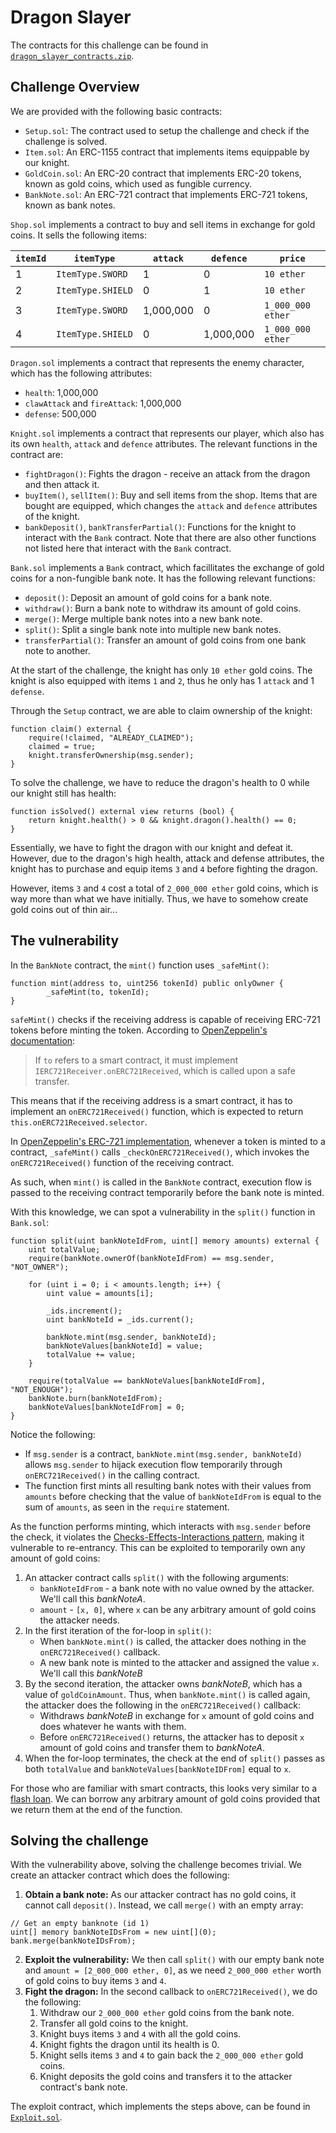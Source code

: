 # Dragon Slayer

The contracts for this challenge can be found in [`dragon_slayer_contracts.zip`](dragon_slayer_contracts.zip).

## Challenge Overview

We are provided with the following basic contracts:
* `Setup.sol`: The contract used to setup the challenge and check if the challenge is solved.
* `Item.sol`: An ERC-1155 contract that implements items equippable by our knight.
* `GoldCoin.sol`: An ERC-20 contract that implements ERC-20 tokens, known as gold coins, which used as fungible currency.
* `BankNote.sol`: An ERC-721 contract that implements ERC-721 tokens, known as bank notes.

`Shop.sol` implements a contract to buy and sell items in exchange for gold coins. It sells the following items:

| `itemId` | `itemType`        | `attack`  | `defence` | `price`           |
| -------- | ----------------- | --------- | --------- | ----------------- |
| 1        | `ItemType.SWORD`  | 1         | 0         | `10 ether`        |
| 2        | `ItemType.SHIELD` | 0         | 1         | `10 ether`        |
| 3        | `ItemType.SWORD`  | 1,000,000 | 0         | `1_000_000 ether` |
| 4        | `ItemType.SHIELD` | 0         | 1,000,000 | `1_000_000 ether` |

`Dragon.sol` implements a contract that represents the enemy character, which has the following attributes:
* `health`: 1,000,000
* `clawAttack` and `fireAttack`: 1,000,000
* `defense`: 500,000 

`Knight.sol` implements a contract that represents our player, which also has its own `health`, `attack` and `defence` attributes. The relevant functions in the contract are:
* `fightDragon()`: Fights the dragon - receive an attack from the dragon and then attack it.
* `buyItem()`, `sellItem()`: Buy and sell items from the shop. Items that are bought are equipped, which changes the `attack` and `defence` attributes of the knight.
* `bankDeposit()`, `bankTransferPartial()`: Functions for the knight to interact with the `Bank` contract. Note that there are also other functions not listed here that interact with the `Bank` contract.

`Bank.sol` implements a `Bank` contract, which facillitates the exchange of gold coins for a non-fungible bank note. It has the following relevant functions:
  * `deposit()`: Deposit an amount of gold coins for a bank note.
  * `withdraw()`: Burn a bank note to withdraw its amount of gold coins.
  * `merge()`: Merge multiple bank notes into a new bank note.
  * `split()`: Split a single bank note into multiple new bank notes.
  * `transferPartial()`: Transfer an amount of gold coins from one bank note to another.

At the start of the challenge, the knight has only `10 ether` gold coins. The knight is also equipped with items `1` and `2`, thus he only has 1 `attack` and 1 `defense`.

Through the `Setup` contract, we are able to claim ownership of the knight:
```solidity
function claim() external {
    require(!claimed, "ALREADY_CLAIMED");
    claimed = true;
    knight.transferOwnership(msg.sender);
}
```

To solve the challenge, we have to reduce the dragon's health to 0 while our knight still has health:
```solidity
function isSolved() external view returns (bool) {
    return knight.health() > 0 && knight.dragon().health() == 0;
}
```

Essentially, we have to fight the dragon with our knight and defeat it. However, due to the dragon's high health, attack and defense attributes, the knight has to purchase and equip items `3` and `4` before fighting the dragon.

However, items `3` and `4` cost a total of `2_000_000 ether` gold coins, which is way more than what we have initially. Thus, we have to somehow create gold coins out of thin air...

## The vulnerability

In the `BankNote` contract, the `mint()` function uses `_safeMint()`:
```solidity
function mint(address to, uint256 tokenId) public onlyOwner {
        _safeMint(to, tokenId);
}
```

`safeMint()` checks if the receiving address is capable of receiving ERC-721 tokens before minting the token. According to [OpenZeppelin's documentation](https://docs.openzeppelin.com/contracts/4.x/api/token/erc721#ERC721-_safeMint-address-uint256-):
> If `to` refers to a smart contract, it must implement `IERC721Receiver.onERC721Received`, which is called upon a safe transfer.

This means that if the receiving address is a smart contract, it has to implement an `onERC721Received()` function, which is expected to return `this.onERC721Received.selector`. 

In [OpenZeppelin's ERC-721 implementation](solve/src/dragon_slayer_contracts/openzeppelin-contracts/token/ERC721/ERC721.sol), whenever a token is minted to a contract, `_safeMint()` calls `_checkOnERC721Received()`, which invokes the `onERC721Received()` function of the receiving contract.

As such, when `mint()` is called in the `BankNote` contract, execution flow is passed to the receiving contract temporarily before the bank note is minted.

With this knowledge, we can spot a vulnerability in the `split()` function in `Bank.sol`:
```solidity
function split(uint bankNoteIdFrom, uint[] memory amounts) external {
    uint totalValue;
    require(bankNote.ownerOf(bankNoteIdFrom) == msg.sender, "NOT_OWNER");

    for (uint i = 0; i < amounts.length; i++) {
        uint value = amounts[i];

        _ids.increment();
        uint bankNoteId = _ids.current();

        bankNote.mint(msg.sender, bankNoteId);
        bankNoteValues[bankNoteId] = value;
        totalValue += value;
    }

    require(totalValue == bankNoteValues[bankNoteIdFrom], "NOT_ENOUGH");
    bankNote.burn(bankNoteIdFrom);
    bankNoteValues[bankNoteIdFrom] = 0;
}
```

Notice the following: 
* If `msg.sender` is a contract, `bankNote.mint(msg.sender, bankNoteId)` allows `msg.sender` to hijack execution flow temporarily through `onERC721Received()` in the calling contract.
* The function first mints all resulting bank notes with their values from `amounts` before checking that the value of `bankNoteIdFrom` is equal to the sum of `amounts`, as seen in the `require` statement.

As the function performs minting, which interacts with `msg.sender` before the check, it violates the [Checks-Effects-Interactions pattern](https://docs.soliditylang.org/en/v0.8.19/security-considerations.html#re-entrancy), making it vulnerable to re-entrancy. This can be exploited to temporarily own any amount of gold coins:
1. An attacker contract calls `split()` with the following arguments:
   *  `bankNoteIdFrom` - a bank note with no value owned by the attacker. We'll call this *bankNoteA*.
   *  `amount` - `[x, 0]`, where `x` can be any arbitrary amount of gold coins the attacker needs.
2. In the first iteration of the for-loop in `split()`:
   * When `bankNote.mint()` is called, the attacker does nothing in the `onERC721Received()` callback.
   * A new bank note is minted to the attacker and assigned the value `x`. We'll call this *bankNoteB*
3. By the second iteration, the attacker owns *bankNoteB*, which has a value of `goldCoinAmount`. 
Thus, when `bankNote.mint()` is called again, the attacker does the following in the `onERC721Received()` callback:
   * Withdraws *bankNoteB* in exchange for `x` amount of gold coins and does whatever he wants with them.
   * Before `onERC721Received()` returns, the attacker has to deposit `x` amount of gold coins and transfer them to *bankNoteA*. 
4. When the for-loop terminates, the check at the end of `split()` passes as both `totalValue` and `bankNoteValues[bankNoteIDFrom]` equal to `x`.

For those who are familiar with smart contracts, this looks very similar to a [flash loan](https://docs.aave.com/faq/flash-loans). We can borrow any arbitrary amount of gold coins provided that we return them at the end of the function.

## Solving the challenge
With the vulnerability above, solving the challenge becomes trivial. We create an attacker contract which does the following:
1. **Obtain a bank note:** As our attacker contract has no gold coins, it cannot call `deposit()`. Instead, we call `merge()` with an empty array:
```solidity
// Get an empty banknote (id 1)
uint[] memory bankNoteIDsFrom = new uint[](0);
bank.merge(bankNoteIDsFrom);
```

2. **Exploit the vulnerability:** We then call `split()` with our empty bank note and `amount = [2_000_000 ether, 0]`, as we need `2_000_000 ether` worth of gold coins to buy items `3` and `4`.
3. **Fight the dragon:** In the second callback to `onERC721Received()`, we do the following:
   1. Withdraw our `2_000_000 ether` gold coins from the bank note.
   2. Transfer all gold coins to the knight.
   3. Knight buys items `3` and `4` with all the gold coins.
   4. Knight fights the dragon until its health is 0.
   5. Knight sells items `3` and `4` to gain back the `2_000_000 ether` gold coins. 
   6. Knight deposits the gold coins and transfers it to the attacker contract's bank note. 

The exploit contract, which implements the steps above, can be found in [`Exploit.sol`](solve/src/Exploit.sol).